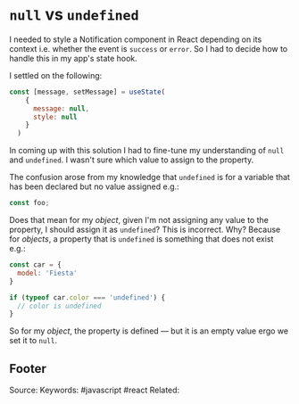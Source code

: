 # `null` vs `undefined`
I needed to style a Notification component in React depending on its context i.e. whether the event is `success` or `error`. So I had to decide how to handle this in my app's state hook.

I settled on the following:
```js
const [message, setMessage] = useState(
    {
      message: null,
      style: null
    }
  )
```
In coming up with this solution I had to fine-tune my understanding of `null` and `undefined`. I wasn't sure which value to assign to the property.

The confusion arose from my knowledge that `undefined` is for a variable that has been declared but no value assigned e.g.:
```js
const foo;
```
Does that mean for my *object*, given I'm not assigning any value to the property, I should assign it as `undefined`? This is incorrect. Why? Because for *objects*, a property that is `undefined` is something that does not exist e.g.: 
```js
const car = {
  model: 'Fiesta'
}

if (typeof car.color === 'undefined') {
  // color is undefined
}
```
So for my *object*, the property is defined — but it is an empty value ergo we set it to `null`.


Footer
---
Source:
Keywords: #javascript #react 
Related: